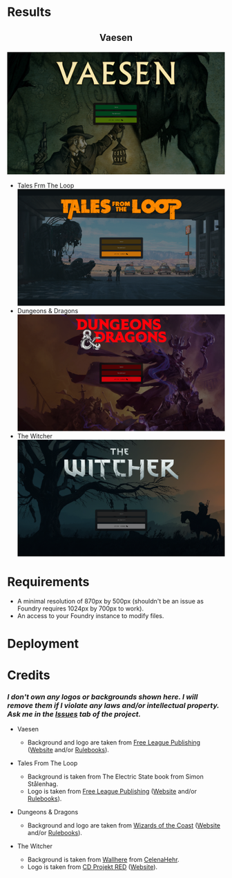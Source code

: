 # Results
## <p style="text-align:center;">Vaesen</p>
![Vaesen Rendered](_samples/vaesen-rendered.png)

* Tales Frm The Loop
![Tales From The Loop Rendered](_samples/tftl-rendered.png)
* Dungeons & Dragons
![Dungeons & Dragons](_samples/d&d-rendered.png)
* The Witcher
![The Witcher](_samples/the-witcher-rendered.png)

# Requirements
* A minimal resolution of 870px by 500px (shouldn't be an issue as Foundry requires 1024px by 700px to work).
* An access to your Foundry instance to modify files.

# Deployment

# Credits
### *I don't own any logos or backgrounds shown here. I will remove them if I violate any laws and/or intellectual property. Ask me in the [Issues](https://github.com/Doluprane/foundryvtt-login-pages/issues) tab of the project.*
* Vaesen
    * Background and logo are taken from [Free League Publishing](https://freeleaguepublishing.com/) ([Website](https://freeleaguepublishing.com/games/vaesen/) and/or [Rulebooks](https://freeleaguepublishing.com/shop/vaesen-2/vaesen-nordic-horror-roleplaying/)).

* Tales From The Loop 
    * Background is taken from The Electric State book from Simon Stålenhag.
    * Logo is taken from [Free League Publishing](https://freeleaguepublishing.com/) ([Website](https://freeleaguepublishing.com/games/tales-from-the-loop-rpg/) and/or [Rulebooks](https://freeleaguepublishing.com/shop/tales-from-the-loop/core-rulebook/)).

* Dungeons & Dragons
    * Background and logo are taken from [Wizards of the Coast](https://company.wizards.com/) ([Website](https://dnd.wizards.com/) and/or [Rulebooks](https://marketplace.dndbeyond.com/category/dungeon-masters-guide/)).

* The Witcher
    * Background is taken from [Wallhere](https://wallhere.com/en/wallpaper/1931009/) from [CelenaHehr](https://wallhere.com/en/user/3600649/).
    * Logo is taken from [CD Projekt RED](https://www.cdprojektred.com/) ([Website](https://www.thewitcher.com/)).